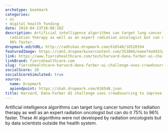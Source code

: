 ```yaml
---
archetype: bookmark
categories:
- ai
- digital health funding
date: 2019-04-23T10:08:18Z
description: Artificial intelligence algorithms can target lung cancer tumors for
  radiation therapy as well as an expert radiation oncologist but can do it 75% to
  96% faster.
dropmark.editURL: http://radhikan.dropmark.com/616548/18520394
featuredImage: https://cdn2.dropmarkusercontent.com/353804/eaeef4a9433add4d4903ed836e85a1897b246c81c618436c18df900748712832/thumbnail/ScreenShot2019-04-18at11.19.11AM.png?Expires=1557430062&Signature=ann94dun5PWpH5cIu1pJLGvEIxZ0DvVzkZKnLe~KUHUmzkQhwI24MxXCaexZTWX~W6nweQG-thIOFL87XcOgh53MH-NFJHKNj2II5Hz9K2LAfKsGF91smbEv-vK88OhyOgjlhCmvc09Jn2ewy-v8UXIyand5mFgOo4~OizAdTLD~OYlpEwjRYpWCRUUiSPlJ26qwEHRCJM1Li7dKiBBNm4n9WD1Ld49IWoOs1OMDn~MAD1UXbGukFILnQeMsb3t0a9cwEIVFIzEFYfXAcNv6QYi2kUVQB1zqvv0OCzW59XXa5ghHTfiQdWP6D7b2~1F5E5LBunRUEVmo6YLL1aEqGA__&Key-Pair-Id=APKAITQYWVEN757ZA4KQ
link: https://www.fiercehealthcare.com/tech/harvard-dana-farber-ai-challenge-produces-promising-results-to-improve-cancer-care
linkBrand: fiercehealthcare.com
slug: fiercehealthcare-harvard-dana-farber-ai-challenge-uses-crowdsourcing-to-improve-cancer-care
socialScore: 20
socialScoreSimulated: true
source:
  name: Dropmark
  apiendpoint: https://shah.dropmark.com/616548.json
title: Harvard, Dana-Farber AI challenge uses crowdsourcing to improve cancer care
---
```

Artificial intelligence algorithms can target lung cancer tumors for radiation therapy as well as an expert radiation oncologist but can do it 75% to 96% faster. These AI algorithms were not developed by radiation oncologists but by data scientists outside the health system.